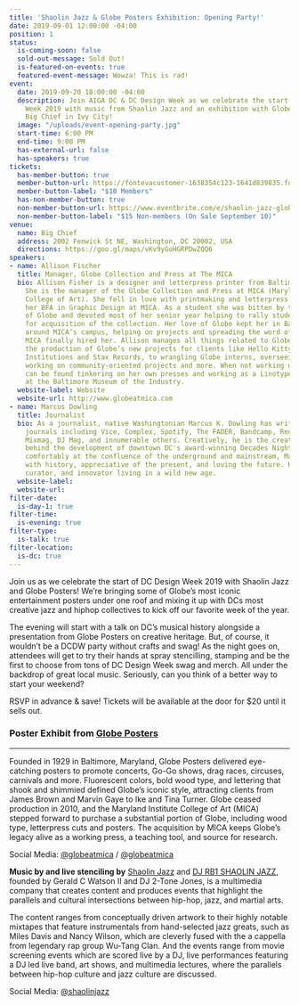 ```yaml
---
title: 'Shaolin Jazz & Globe Posters Exhibition: Opening Party!'
date: 2019-09-01 12:00:00 -04:00
position: 1
status:
  is-coming-soon: false
  sold-out-message: Sold Out!
  is-featured-on-events: true
  featured-event-message: Wowza! This is rad!
event:
  date: 2019-09-20 18:00:00 -04:00
  description: Join AIGA DC & DC Design Week as we celebrate the start of DC Design
    Week 2019 with music from Shaolin Jazz and an exhibition with Globe Posters at
    Big Chief in Ivy City!
  image: "/uploads/event-opening-party.jpg"
  start-time: 6:00 PM
  end-time: 9:00 PM
  has-external-url: false
  has-speakers: true
tickets:
  has-member-button: true
  member-button-url: https://fontevacustomer-1638354c123-1641d839835.force.com/services/oauth2/authorize?client_id=3MVG9nthuDc9owbcOq7_07W.HriOQQPWTbMkrpOla.ajDQlTHf4_uby_mhwylcX.mJBU2O2SppTiZMS0J_HJd&response_type=code&redirect_uri=https://ikit.aiga.org/ikit_national_util/ikit-national-util-sso-redirect/&state=https%3A%2F%2Fdc.aiga.org%2Fevent%2Fshaolin-jazz-globe-posters-exhibition-opening-party%2F%3Fredirect_source%3Deventbrite_register
  member-button-label: "$10 Members"
  has-non-member-button: true
  non-member-button-url: https://www.eventbrite.com/e/shaolin-jazz-globe-posters-exhibition-opening-party-tickets-71291738509
  non-member-button-label: "$15 Non-members (On Sale September 10)"
venue:
  name: Big Chief
  address: 2002 Fenwick St NE, Washington, DC 20002, USA
  directions: https://goo.gl/maps/vKv9yGoHGRPDwZQQ6
speakers:
- name: Allison Fischer
  title: Manager, Globe Collection and Press at The MICA
  bio: Allison Fisher is a designer and letterpress printer from Baltimore, Maryland.
    She is the manager of the Globe Collection and Press at MICA (Maryland Institute
    College of Art). She fell in love with printmaking and letterpress while earning
    her BFA in Graphic Design at MICA. As a student she was bitten by the DayGlo love
    of Globe and devoted most of her senior year helping to rally student support
    for acquisition of the collection. Her love of Globe kept her in Baltimore, lurking
    around MICA’s campus, helping on projects and spreading the word of Globe until
    MICA finally hired her. Allison manages all things related to Globe at MICA from
    the production of Globe’s new projects for clients like Hello Kitty, Smithsonian
    Institutions and Stax Records, to wrangling Globe interns, overseeing archiving,
    working on community-oriented projects and more. When not working on Globe Allison
    can be found tinkering on her own presses and working as a Linotype apprentice
    at the Baltimore Museum of the Industry.
  website-label: Website
  website-url: http://www.globeatmica.com
- name: Marcus Dowling
  title: Journalist
  bio: As a journalist, native Washingtonian Marcus K. Dowling has written for print
    journals including Vice, Complex, Spotify, The FADER, Bandcamp, Red Bull Magazine,
    Mixmag, DJ Mag, and innumerable others. Creatively, he is the creative curator
    behind the development of downtown DC's award-winning Decades Nightclub. Sitting
    comfortably at the confluence of the underground and mainstream, Marcus is obsessed
    with history, appreciative of the present, and loving the future. He is a creator,
    curator, and innovator living in a wild new age.
  website-label: 
  website-url: 
filter-date:
  is-day-1: true
filter-time:
  is-evening: true
filter-type:
  is-talk: true
filter-location:
  is-dc: true
---
```


Join us as we celebrate the start of DC Design Week 2019 with Shaolin Jazz and Globe Posters! We’re bringing some of Globe’s most iconic entertainment posters under one roof and mixing it up with DCs most creative jazz and hiphop collectives to kick off our favorite week of the year.

The evening will start with a talk on DC’s musical history alongside a presentation from Globe Posters on creative heritage. But, of course, it wouldn’t be a DCDW party without crafts and swag! As the night goes on, attendees will get to try their hands at spray stencilling, stamping and be the first to choose from tons of DC Design Week swag and merch. All under the backdrop of great local music. Seriously, can you think of a better way to start your weekend?

RSVP in advance & save! Tickets will be available at the door for $20 until it sells out. 


### Poster Exhibit from [Globe Posters](http://www.globeatmica.com)
---

Founded in 1929 in Baltimore, Maryland, Globe Posters delivered eye-catching posters to promote concerts, Go-Go shows, drag races, circuses, carnivals and more. Fluorescent colors, bold wood type, and lettering that shook and shimmied defined Globe’s iconic style, attracting clients from James Brown and Marvin Gaye to Ike and Tina Turner. Globe ceased production in 2010, and the Maryland Institute College of Art (MICA) stepped forward to purchase a substantial portion of Globe, including wood type, letterpress cuts and posters. The acquisition by MICA keeps Globe’s legacy alive as a working press, a teaching tool, and source for research. 

Social Media: <i class="fab fa-instagram"></i> [@globeatmica](https://www.instagram.com/globeatmica/) / <i class="fab fa-twitter"></i> [@globeatmica](https://twitter.com/globeatmica)

**Music by and live stenciling by** [Shaolin Jazz](http://www.shaolinjazz.com) and [DJ RB1 SHAOLIN JAZZ](https://www.facebook.com/RonBrown.aka.DJ.RBI), founded by Gerald C Watson II and DJ 2-Tone Jones, is a multimedia company that creates content and produces events that highlight the parallels and cultural intersections between hip-hop, jazz, and martial arts.

The content ranges from conceptually driven artwork to their highly notable mixtapes that feature instrumentals from hand-selected jazz greats, such as Miles Davis and Nancy Wilson, which are cleverly fused with the a cappella from legendary rap group Wu-Tang Clan.  And the events range from movie screening events which are scored live by a DJ, live performances featuring a DJ led live band, art shows, and multimedia lectures, where the parallels between hip-hop culture and jazz culture are discussed.

Social Media: <i class="fab fa-instagram"></i> [@shaolinjazz](https://www.instagram.com/shaolinjazz/)